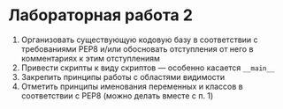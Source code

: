 # Лабораторная работа 2

1. Организовать существующую кодовую базу в соответствии с требованиями PEP8 и/или обосновать отступления от него в комментариях к этим отступлениям
2. Привести скрипты к виду скриптов — особенно касается `__main__`
3. Закрепить принципы работы с областями видимости
4. Отметить принципы именования переменных и классов в соответствии с PEP8 (можно делать вместе с п. 1)